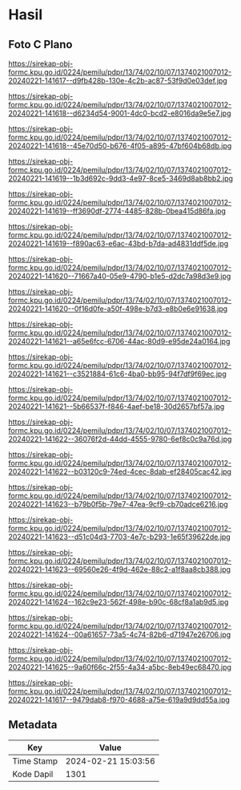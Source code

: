 # Hasil

## Foto C Plano

https://sirekap-obj-formc.kpu.go.id/0224/pemilu/pdpr/13/74/02/10/07/1374021007012-20240221-141617--d9fb428b-130e-4c2b-ac87-53f9d0e03def.jpg

https://sirekap-obj-formc.kpu.go.id/0224/pemilu/pdpr/13/74/02/10/07/1374021007012-20240221-141618--d6234d54-9001-4dc0-bcd2-e8016da9e5e7.jpg

https://sirekap-obj-formc.kpu.go.id/0224/pemilu/pdpr/13/74/02/10/07/1374021007012-20240221-141618--45e70d50-b676-4f05-a895-47bf604b68db.jpg

https://sirekap-obj-formc.kpu.go.id/0224/pemilu/pdpr/13/74/02/10/07/1374021007012-20240221-141619--1b3d692c-9dd3-4e97-8ce5-3469d8ab8bb2.jpg

https://sirekap-obj-formc.kpu.go.id/0224/pemilu/pdpr/13/74/02/10/07/1374021007012-20240221-141619--ff3690df-2774-4485-828b-0bea415d86fa.jpg

https://sirekap-obj-formc.kpu.go.id/0224/pemilu/pdpr/13/74/02/10/07/1374021007012-20240221-141619--f890ac63-e6ac-43bd-b7da-ad4831ddf5de.jpg

https://sirekap-obj-formc.kpu.go.id/0224/pemilu/pdpr/13/74/02/10/07/1374021007012-20240221-141620--71667a40-05e9-4790-b1e5-d2dc7a98d3e9.jpg

https://sirekap-obj-formc.kpu.go.id/0224/pemilu/pdpr/13/74/02/10/07/1374021007012-20240221-141620--0f16d0fe-a50f-498e-b7d3-e8b0e6e91638.jpg

https://sirekap-obj-formc.kpu.go.id/0224/pemilu/pdpr/13/74/02/10/07/1374021007012-20240221-141621--a65e6fcc-6706-44ac-80d9-e95de24a0164.jpg

https://sirekap-obj-formc.kpu.go.id/0224/pemilu/pdpr/13/74/02/10/07/1374021007012-20240221-141621--c3521884-61c6-4ba0-bb95-94f7df9f69ec.jpg

https://sirekap-obj-formc.kpu.go.id/0224/pemilu/pdpr/13/74/02/10/07/1374021007012-20240221-141621--5b66537f-f846-4aef-be18-30d2657bf57a.jpg

https://sirekap-obj-formc.kpu.go.id/0224/pemilu/pdpr/13/74/02/10/07/1374021007012-20240221-141622--36076f2d-44dd-4555-9780-6ef8c0c9a76d.jpg

https://sirekap-obj-formc.kpu.go.id/0224/pemilu/pdpr/13/74/02/10/07/1374021007012-20240221-141622--b03120c9-74ed-4cec-8dab-ef28405cac42.jpg

https://sirekap-obj-formc.kpu.go.id/0224/pemilu/pdpr/13/74/02/10/07/1374021007012-20240221-141623--b79b0f5b-79e7-47ea-9cf9-cb70adce6216.jpg

https://sirekap-obj-formc.kpu.go.id/0224/pemilu/pdpr/13/74/02/10/07/1374021007012-20240221-141623--d51c04d3-7703-4e7c-b293-1e65f39622de.jpg

https://sirekap-obj-formc.kpu.go.id/0224/pemilu/pdpr/13/74/02/10/07/1374021007012-20240221-141623--69560e26-4f9d-462e-88c2-a1f8aa8cb388.jpg

https://sirekap-obj-formc.kpu.go.id/0224/pemilu/pdpr/13/74/02/10/07/1374021007012-20240221-141624--162c9e23-562f-498e-b90c-68cf8a1ab9d5.jpg

https://sirekap-obj-formc.kpu.go.id/0224/pemilu/pdpr/13/74/02/10/07/1374021007012-20240221-141624--00a61657-73a5-4c74-82b6-d71947e26706.jpg

https://sirekap-obj-formc.kpu.go.id/0224/pemilu/pdpr/13/74/02/10/07/1374021007012-20240221-141625--9a60f66c-2f55-4a34-a5bc-8eb49ec68470.jpg

https://sirekap-obj-formc.kpu.go.id/0224/pemilu/pdpr/13/74/02/10/07/1374021007012-20240221-141617--9479dab8-f970-4688-a75e-619a9d9dd55a.jpg


## Metadata

| Key        | Value               |
| ---------- | ------------------- |
| Time Stamp | 2024-02-21 15:03:56 |
| Kode Dapil | 1301                |



